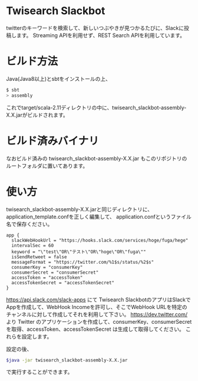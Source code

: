 # Twisearch Slackbot
twitterのキーワードを検索して、新しいつぶやきが見つかるたびに、Slackに投稿します。
Streaming APIを利用せず、REST Search APIを利用しています。

# ビルド方法
Java(Java8以上)とsbtをインストールの上、

```sh
$ sbt
> assembly
```
これでtarget/scala-2.11ディレクトリの中に、twisearch_slackbot-assembly-X.X.jarがビルドされます。

# ビルド済みバイナリ

なおビルド済みの twisearch_slackbot-assembly-X.X.jar もこのリポジトリのルートフォルダに置いてあります。

# 使い方
twisearch_slackbot-assembly-X.X.jarと同じディレクトリに、
application_template.confを正しく編集して、
application.confというファイル名で保存ください。

```properties
app {
  slackWebHookUrl = "https://hooks.slack.com/services/hoge/fuga/hege"
  intervalSec = 60
  keyword = "\"test\"OR\"テスト\"OR\"hoge\"OR\"fuga\""
  isSendRetweet = false
  messageFormat = "https://twitter.com/%1$s/status/%2$s"
  consumerKey = "consumerKey"
  consumerSecret = "consumerSecret"
  accessToken = "accessToken"
  accessTokenSecret = "accessTokenSecret"
}
```

https://api.slack.com/slack-apps にて Twisearch SlackbotのアプリはSlackでAppを作成して、WebHook Incomeを許可し、そこでWebHook URLを特定のチャンネルに対して作成してそれを利用して下さい。
https://dev.twitter.com/ より Twitter のアプリケーションを作成して、consumerKey、consumerSecret を取得、accessToken、accessTokenSecret は生成して取得してください。
これらを設定します。


設定の後、

```sh
$java -jar twisearch_slackbot-assembly-X.X.jar
```

で実行することができます。

